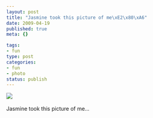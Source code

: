 ```yaml
--- 
layout: post
title: "Jasmine took this picture of me\xE2\x80\xA6"
date: 2009-04-19
published: true
meta: {}

tags: 
- fun
type: post
categories: 
- fun
- photo
status: publish
---
```

![](http://4.media.tumblr.com/4Lbi8pbnEmhje9s1uIMmYQZho1_500.jpg)<br /><br />Jasmine took this picture of me&#8230;
